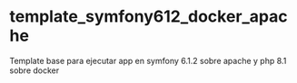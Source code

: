 # template_symfony612_docker_apache
Template base para ejecutar app en symfony 6.1.2 sobre apache y php 8.1 sobre docker
